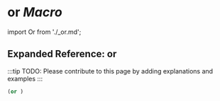 # **or** *Macro*

import Or from './_or.md';

<Or />

## Expanded Reference: or

:::tip
TODO: Please contribute to this page by adding explanations and examples
:::

```lisp
(or )
```
